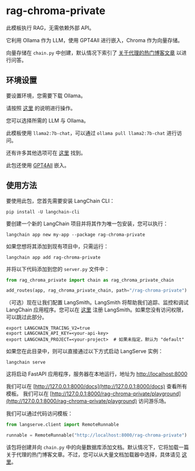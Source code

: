 # rag-chroma-private

此模板执行 RAG，无需依赖外部 API。

它利用 Ollama 作为 LLM，使用 GPT4All 进行嵌入，Chroma 作为向量存储。

向量存储在 `chain.py` 中创建，默认情况下索引了 [关于代理的热门博客文章](https://lilianweng.github.io/posts/2023-06-23-agent/) 以进行问答。

## 环境设置

要设置环境，您需要下载 Ollama。

请按照 [这里](https://python.langchain.com/docs/integrations/chat/ollama) 的说明进行操作。

您可以选择所需的 LLM 与 Ollama。

此模板使用 `llama2:7b-chat`，可以通过 `ollama pull llama2:7b-chat` 进行访问。

还有许多其他选项可在 [这里](https://ollama.ai/library) 找到。

此包还使用 [GPT4All](https://python.langchain.com/docs/integrations/text_embedding/gpt4all) 嵌入。

## 使用方法

要使用此包，您首先需要安装 LangChain CLI：

```shell
pip install -U langchain-cli
```

要创建一个新的 LangChain 项目并将其作为唯一包安装，您可以执行：

```shell
langchain app new my-app --package rag-chroma-private
```

如果您想将其添加到现有项目中，只需运行：

```shell
langchain app add rag-chroma-private
```

并将以下代码添加到您的 `server.py` 文件中：
```python
from rag_chroma_private import chain as rag_chroma_private_chain

add_routes(app, rag_chroma_private_chain, path="/rag-chroma-private")
```

（可选）现在让我们配置 LangSmith。LangSmith 将帮助我们追踪、监控和调试 LangChain 应用程序。您可以在 [这里](https://smith.langchain.com/) 注册 LangSmith。如果您没有访问权限，可以跳过此部分。

```shell
export LANGCHAIN_TRACING_V2=true
export LANGCHAIN_API_KEY=<your-api-key>
export LANGCHAIN_PROJECT=<your-project>  # 如果未指定，默认为 "default"
```

如果您在此目录中，则可以直接通过以下方式启动 LangServe 实例：

```shell
langchain serve
```

这将启动 FastAPI 应用程序，服务器在本地运行，地址为 
[http://localhost:8000](http://localhost:8000)

我们可以在 [http://127.0.0.1:8000/docs](http://127.0.0.1:8000/docs) 查看所有模板。
我们可以在 [http://127.0.0.1:8000/rag-chroma-private/playground](http://127.0.0.1:8000/rag-chroma-private/playground) 访问游乐场。

我们可以通过代码访问模板：

```python
from langserve.client import RemoteRunnable

runnable = RemoteRunnable("http://localhost:8000/rag-chroma-private")
```

该包将创建并向 `chain.py` 中的向量数据库添加文档。默认情况下，它将加载一篇关于代理的热门博客文章。不过，您可以从大量文档加载器中选择，具体请见 [这里](https://python.langchain.com/docs/integrations/document_loaders)。